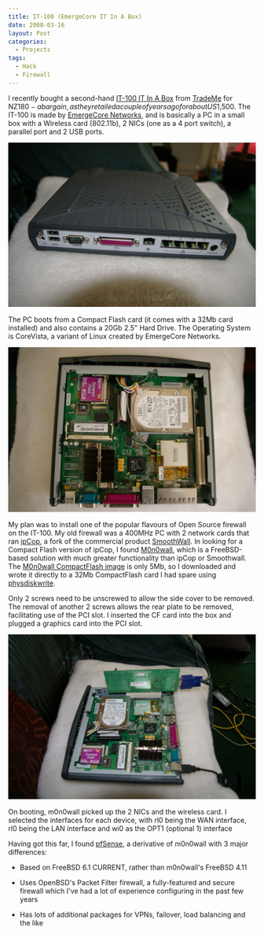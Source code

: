 ```yaml
---
title: IT-100 (EmergeCore IT In A Box)
date: 2008-03-16
layout: Post
categories:
  - Projects
tags:
  - Hack
  - Firewall
---
```


I recently bought a second-hand [IT-100 IT In A Box](http://www.emergecore.com/products/index.php) from [TradeMe](http://www.trademe.co.nz/) for NZ$180 - a bargain, as they retailed a couple of years ago for about US$1,500. The IT-100 is made by [EmergeCore Networks](http://www.emergecore.com/), and is basically a PC in a small box with a Wireless card (802.11b), 2 NICs (one as a 4 port switch), a parallel port and 2 USB ports.

<!-- more -->

![Ports](./IMGP0849.jpg)

The PC boots from a Compact Flash card (it comes with a 32Mb card installed) and also contains a 20Gb 2.5" Hard Drive. The Operating System is CoreVista, a variant of Linux created by EmergeCore Networks.

![Internals](./IMGP0834.jpg)

My plan was to install one of the popular flavours of Open Source firewall on the IT-100. My old firewall was a 400MHz PC with 2 network cards that ran [ipCop](http://www.ipcop.org/), a fork of the commercial product [SmoothWall](http://www.smoothwall.com/). In looking for a Compact Flash version of ipCop, I found [M0n0wall](http://m0n0.ch/), which is a FreeBSD-based solution with much greater functionality than ipCop or Smoothwall. The [M0n0wall CompactFlash image](http://m0n0.ch/wall/download.php?file=generic-pc-1.22.img) is only 5Mb, so I downloaded and wrote it directly to a 32Mb CompactFlash card I had spare using [physdiskwrite](http://m0n0.ch/wall/physdiskwrite.php).

Only 2 screws need to be unscrewed to allow the side cover to be removed. The removal of another 2 screws allows the rear plate to be removed, facilitating use of the PCI slot. I inserted the CF card into the box and plugged a graphics card into the PCI slot.

![Graphics Card](./IMGP0839.jpg)

On booting, m0n0wall picked up the 2 NICs and the wireless card. I selected the interfaces for each device, with rl0 being the WAN interface, rl0 being the LAN interface and wi0 as the OPT1 (optional 1) interface

Having got this far, I found [pfSense](http://www.pfsense.org/), a derivative of m0n0wall with 3 major differences:

- Based on FreeBSD 6.1 CURRENT, rather than m0n0wall's FreeBSD 4.11

- Uses OpenBSD's Packet Filter firewall, a fully-featured and secure firewall which I've had a lot of experience configuring in the past few years

- Has lots of additional packages for VPNs, failover, load balancing and the like
